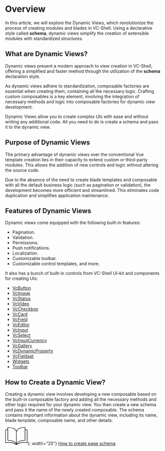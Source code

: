 # Overview

In this article, we will explore the Dynamic Views, which revolutionize the process of creating modules and blades in VC-Shell. Using a declarative style called **schema**, dynamic views simplify the creation of extensible modules with standardized structures. 

## What are Dynamic Views?

Dynamic views present a modern approach to view creation in VC-Shell, offering a simplified and faster method through the utilization of the **schema** declaration style.

As dynamic views adhere to standardization, composable factories are essential when creating them, containing all the necessary logic. Crafting custom composables is a key element, involving the integration of necessary methods and logic into composable factories for dynamic view development.

Dynamic Views allow you to create complex UIs with ease and without writing any additional code. All you need to do is create a schema and pass it to the dynamic view.

## Purpose of Dynamic Views

The primary advantage of dynamic views over the conventional Vue template creation lies in their capacity to extend custom or third-party modules. This allows the addition of new controls and logic without altering the source code.

Due to the absence of the need to create blade templates and composable with all the default business logic (such as pagination or validation), the development becomes more efficient and streamlined. This eliminates code duplication and simplifies application maintenance.

## Features of Dynamic Views

Dynamic views come equipped with the following built-in features:

* Pagination.
* Validation.
* Permissions.
* Push notifications.
* Localization.
* Customizable toolbar.
* Customizable control templates, and more.

It also has a bunch of built-in controls from VC-Shell UI-kit and components for creating UIs:

- [VcButton](../controls/VcButton.md)
- [VcImage](../controls/VcImage.md)
- [VcStatus](../controls/VcStatus.md)
- [VcVideo](../controls/VcVideo.md)
- [VcCheckbox](../controls/VcCheckbox.md)
- [VcCard](../controls/VcCard.md)
- [VcField](../controls/VcField.md)
- [VcEditor](../controls/VcEditor.md)
- [VcInput](../controls/VcInput.md)
- [VcSelect](../controls/VcSelect.md)
- [VcInputCurrency](../controls/VcInputCurrency.md)
- [VcGallery](../controls/VcGallery.md)
- [VcDynamicProperty](../controls/VcDynamicProperty.md)
- [VcFieldset](../controls/VcFieldset.md)
- [Widgets](../controls/Widgets.md)
- [Toolbar](../controls/Toolbar.md)

## How to Create a Dynamic View?

Creating a dynamic view involves developing a new composable based on the built-in composable factory and adding all the necessary methods and other logic required for your dynamic view. You then create a new schema and pass it the name of the newly created composable. The schema contains important information about the dynamic view, including its name, blade template, composable name, and other details.

![Readmore](../../../media/readmore.png){: width="25"} [How to create page schema](Creating-Page-Schema.md)